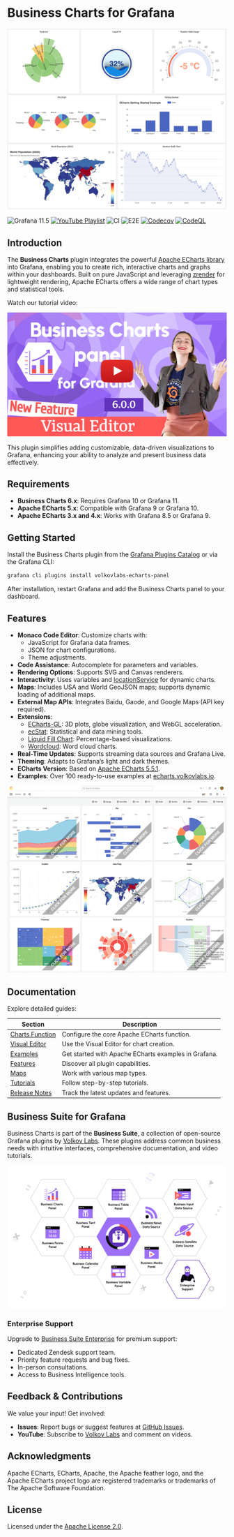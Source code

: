 # Business Charts for Grafana

![Business Charts Dashboard](https://github.com/VolkovLabs/business-charts/raw/main/src/img/dashboard.png)

![Grafana 11.5](https://img.shields.io/badge/Grafana-11.5-orange)
[![YouTube Playlist](https://img.shields.io/badge/YouTube-Playlist-red)](https://youtube.com/playlist?list=PLPow72ygztmQHGWFqksEf3LebUfhqBfFu)
![CI](https://github.com/volkovlabs/business-charts/workflows/CI/badge.svg)
![E2E](https://github.com/volkovlabs/business-charts/workflows/E2E/badge.svg)
[![Codecov](https://codecov.io/gh/VolkovLabs/business-charts/branch/main/graph/badge.svg)](https://codecov.io/gh/VolkovLabs/business-charts)
[![CodeQL](https://github.com/VolkovLabs/business-charts/actions/workflows/codeql-analysis.yml/badge.svg)](https://github.com/VolkovLabs/business-charts/actions/workflows/codeql-analysis.yml)

## Introduction

The **Business Charts** plugin integrates the powerful [Apache ECharts library](https://echarts.apache.org/en/index.html) into Grafana, enabling you to create rich, interactive charts and graphs within your dashboards. Built on pure JavaScript and leveraging [zrender](http://ecomfe.github.io/zrender/) for lightweight rendering, Apache ECharts offers a wide range of chart types and statistical tools.

Watch our tutorial video:

[![Business Charts 6.0.0 | Visual Editor Tutorial](https://raw.githubusercontent.com/volkovlabs/business-charts/main/img/business-charts.png)](https://youtu.be/adOjUxrfysc)

This plugin simplifies adding customizable, data-driven visualizations to Grafana, enhancing your ability to analyze and present business data effectively.

## Requirements

- **Business Charts 6.x**: Requires Grafana 10 or Grafana 11.
- **Apache ECharts 5.x**: Compatible with Grafana 9 or Grafana 10.
- **Apache ECharts 3.x and 4.x**: Works with Grafana 8.5 or Grafana 9.

## Getting Started

Install the Business Charts plugin from the [Grafana Plugins Catalog](https://grafana.com/grafana/plugins/volkovlabs-echarts-panel/) or via the Grafana CLI:

```bash
grafana cli plugins install volkovlabs-echarts-panel
```

After installation, restart Grafana and add the Business Charts panel to your dashboard.

## Features

- **Monaco Code Editor**: Customize charts with:
  - JavaScript for Grafana data frames.
  - JSON for chart configurations.
  - Theme adjustments.
- **Code Assistance**: Autocomplete for parameters and variables.
- **Rendering Options**: Supports SVG and Canvas renderers.
- **Interactivity**: Uses variables and [locationService](https://grafana.com/docs/grafana/latest/developers/plugins/create-a-grafana-plugin/extend-a-plugin/add-support-for-variables/#set-a-variable-from-your-plugin) for dynamic charts.
- **Maps**: Includes USA and World GeoJSON maps; supports dynamic loading of additional maps.
- **External Map APIs**: Integrates Baidu, Gaode, and Google Maps (API key required).
- **Extensions**:
  - [ECharts-GL](https://github.com/ecomfe/echarts-gl): 3D plots, globe visualization, and WebGL acceleration.
  - [ecStat](https://github.com/ecomfe/echarts-stat): Statistical and data mining tools.
  - [Liquid Fill Chart](https://github.com/ecomfe/echarts-liquidfill): Percentage-based visualizations.
  - [Wordcloud](https://github.com/ecomfe/echarts-wordcloud): Word cloud charts.
- **Real-Time Updates**: Supports streaming data sources and Grafana Live.
- **Theming**: Adapts to Grafana’s light and dark themes.
- **ECharts Version**: Based on [Apache ECharts 5.5.1](https://github.com/apache/echarts/releases/tag/5.5.1).
- **Examples**: Over 100 ready-to-use examples at [echarts.volkovlabs.io](https://echarts.volkovlabs.io).

[![Example Charts](https://github.com/VolkovLabs/business-charts/raw/main/src/img/examples.png)](https://echarts.volkovlabs.io)

## Documentation

Explore detailed guides:

| Section                                                                      | Description                                          |
| ---------------------------------------------------------------------------- | ---------------------------------------------------- |
| [Charts Function](https://volkovlabs.io/plugins/business-charts/options/)    | Configure the core Apache ECharts function.          |
| [Visual Editor](https://volkovlabs.io/plugins/business-charts/visualeditor/) | Use the Visual Editor for chart creation.            |
| [Examples](https://volkovlabs.io/plugins/business-charts/examples/)          | Get started with Apache ECharts examples in Grafana. |
| [Features](https://volkovlabs.io/plugins/business-charts/features/)          | Discover all plugin capabilities.                    |
| [Maps](https://volkovlabs.io/plugins/business-charts/maps/)                  | Work with various map types.                         |
| [Tutorials](https://volkovlabs.io/plugins/business-charts/tutorials/)        | Follow step-by-step tutorials.                       |
| [Release Notes](https://volkovlabs.io/plugins/business-charts/release/)      | Track the latest updates and features.               |

## Business Suite for Grafana

Business Charts is part of the **Business Suite**, a collection of open-source Grafana plugins by [Volkov Labs](https://volkovlabs.io/). These plugins address common business needs with intuitive interfaces, comprehensive documentation, and video tutorials.

[![Business Suite for Grafana](https://raw.githubusercontent.com/VolkovLabs/.github/main/business.png)](https://volkovlabs.io/plugins/)

### Enterprise Support

Upgrade to [Business Suite Enterprise](https://volkovlabs.io/pricing/) for premium support:

- Dedicated Zendesk support team.
- Priority feature requests and bug fixes.
- In-person consultations.
- Access to Business Intelligence tools.

## Feedback & Contributions

We value your input! Get involved:

- **Issues**: Report bugs or suggest features at [GitHub Issues](https://github.com/volkovlabs/business-charts/issues).
- **YouTube**: Subscribe to [Volkov Labs](https://youtube.com/@volkovlabs) and comment on videos.

## Acknowledgments

Apache ECharts, ECharts, Apache, the Apache feather logo, and the Apache ECharts project logo are registered trademarks or trademarks of The Apache Software Foundation.

## License

Licensed under the [Apache License 2.0](https://github.com/volkovlabs/business-charts/blob/main/LICENSE).
